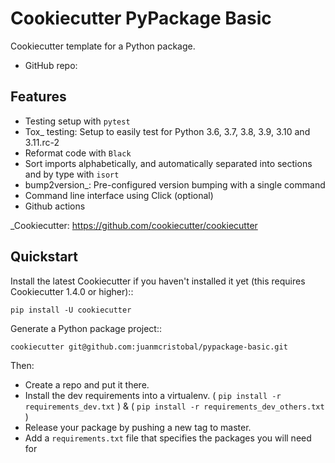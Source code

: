 # Cookiecutter PyPackage Basic

Cookiecutter template for a Python package.

* GitHub repo:

## Features

* Testing setup with ``pytest``
* Tox_ testing: Setup to easily test for Python 3.6, 3.7, 3.8, 3.9, 3.10 and 3.11.rc-2
* Reformat code with `Black`
* Sort imports alphabetically, and automatically separated into sections and by type with `isort`
* bump2version_: Pre-configured version bumping with a single command
* Command line interface using Click (optional)
* Github actions

_Cookiecutter: https://github.com/cookiecutter/cookiecutter


## Quickstart

Install the latest Cookiecutter if you haven't installed it yet (this requires
Cookiecutter 1.4.0 or higher)::

    pip install -U cookiecutter

Generate a Python package project::

    cookiecutter git@github.com:juanmcristobal/pypackage-basic.git

Then:

* Create a repo and put it there.
* Install the dev requirements into a virtualenv. ( ``pip install -r requirements_dev.txt`` ) & ( ``pip install -r requirements_dev_others.txt`` )
* Release your package by pushing a new tag to master.
* Add a ``requirements.txt`` file that specifies the packages you will need for

